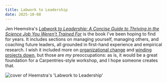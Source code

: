 ```yaml
---
title: Labwork to Leadership
date: 2025-10-08
---
```


Jen Heemstra's
[*Labwork to Leadership: A Concise Guide to Thriving in the Science Job You Weren’t Trained For*](https://isbnsearch.org/isbn/9780674258631)
is the book I've been hoping to find for years.
It includes sections on managing yourself, managing others, and coaching future leaders,
all grounded in first-hand experience and empirical research.
I wish it included more on [organizational change](https://gvwilson.github.io/change/)
and [winding projects down](@root/2025/09/12/searching-for-closure/),
but those are *my* preoccupations:
as is,
it would be a great foundation for a Carpentries-style workshop,
and I hope someone creates that.

<div class="center">
  <img src="@root/files/books/heemstra-leadership.jpg" alt="cover of Heemstra's 'Labwork to Leadership'">
</div>
